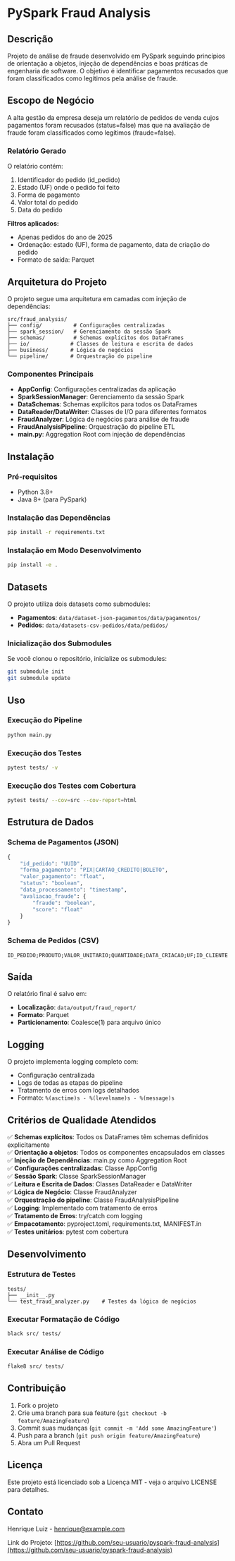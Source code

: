 # PySpark Fraud Analysis

## Descrição

Projeto de análise de fraude desenvolvido em PySpark seguindo princípios de orientação a objetos, injeção de dependências e boas práticas de engenharia de software. O objetivo é identificar pagamentos recusados que foram classificados como legítimos pela análise de fraude.

## Escopo de Negócio

A alta gestão da empresa deseja um relatório de pedidos de venda cujos pagamentos foram recusados (status=false) mas que na avaliação de fraude foram classificados como legítimos (fraude=false).

### Relatório Gerado

O relatório contém:
1. Identificador do pedido (id_pedido)
2. Estado (UF) onde o pedido foi feito
3. Forma de pagamento
4. Valor total do pedido
5. Data do pedido

**Filtros aplicados:**
- Apenas pedidos do ano de 2025
- Ordenação: estado (UF), forma de pagamento, data de criação do pedido
- Formato de saída: Parquet

## Arquitetura do Projeto

O projeto segue uma arquitetura em camadas com injeção de dependências:

```
src/fraud_analysis/
├── config/          # Configurações centralizadas
├── spark_session/   # Gerenciamento da sessão Spark
├── schemas/         # Schemas explícitos dos DataFrames
├── io/             # Classes de leitura e escrita de dados
├── business/       # Lógica de negócios
└── pipeline/       # Orquestração do pipeline
```

### Componentes Principais

- **AppConfig**: Configurações centralizadas da aplicação
- **SparkSessionManager**: Gerenciamento da sessão Spark
- **DataSchemas**: Schemas explícitos para todos os DataFrames
- **DataReader/DataWriter**: Classes de I/O para diferentes formatos
- **FraudAnalyzer**: Lógica de negócios para análise de fraude
- **FraudAnalysisPipeline**: Orquestração do pipeline ETL
- **main.py**: Aggregation Root com injeção de dependências

## Instalação

### Pré-requisitos

- Python 3.8+
- Java 8+ (para PySpark)

### Instalação das Dependências

```bash
pip install -r requirements.txt
```

### Instalação em Modo Desenvolvimento

```bash
pip install -e .
```

## Datasets

O projeto utiliza dois datasets como submodules:

- **Pagamentos**: `data/dataset-json-pagamentos/data/pagamentos/`
- **Pedidos**: `data/datasets-csv-pedidos/data/pedidos/`

### Inicialização dos Submodules

Se você clonou o repositório, inicialize os submodules:

```bash
git submodule init
git submodule update
```

## Uso

### Execução do Pipeline

```bash
python main.py
```

### Execução dos Testes

```bash
pytest tests/ -v
```

### Execução dos Testes com Cobertura

```bash
pytest tests/ --cov=src --cov-report=html
```

## Estrutura de Dados

### Schema de Pagamentos (JSON)
```python
{
    "id_pedido": "UUID",
    "forma_pagamento": "PIX|CARTAO_CREDITO|BOLETO",
    "valor_pagamento": "float",
    "status": "boolean",
    "data_processamento": "timestamp",
    "avaliacao_fraude": {
        "fraude": "boolean",
        "score": "float"
    }
}
```

### Schema de Pedidos (CSV)
```
ID_PEDIDO;PRODUTO;VALOR_UNITARIO;QUANTIDADE;DATA_CRIACAO;UF;ID_CLIENTE
```

## Saída

O relatório final é salvo em:
- **Localização**: `data/output/fraud_report/`
- **Formato**: Parquet
- **Particionamento**: Coalesce(1) para arquivo único

## Logging

O projeto implementa logging completo com:
- Configuração centralizada
- Logs de todas as etapas do pipeline
- Tratamento de erros com logs detalhados
- Formato: `%(asctime)s - %(levelname)s - %(message)s`

## Critérios de Qualidade Atendidos

✅ **Schemas explícitos**: Todos os DataFrames têm schemas definidos explicitamente  
✅ **Orientação a objetos**: Todos os componentes encapsulados em classes  
✅ **Injeção de Dependências**: main.py como Aggregation Root  
✅ **Configurações centralizadas**: Classe AppConfig  
✅ **Sessão Spark**: Classe SparkSessionManager  
✅ **Leitura e Escrita de Dados**: Classes DataReader e DataWriter  
✅ **Lógica de Negócio**: Classe FraudAnalyzer  
✅ **Orquestração do pipeline**: Classe FraudAnalysisPipeline  
✅ **Logging**: Implementado com tratamento de erros  
✅ **Tratamento de Erros**: try/catch com logging  
✅ **Empacotamento**: pyproject.toml, requirements.txt, MANIFEST.in  
✅ **Testes unitários**: pytest com cobertura  

## Desenvolvimento

### Estrutura de Testes

```
tests/
├── __init__.py
└── test_fraud_analyzer.py    # Testes da lógica de negócios
```

### Executar Formatação de Código

```bash
black src/ tests/
```

### Executar Análise de Código

```bash
flake8 src/ tests/
```

## Contribuição

1. Fork o projeto
2. Crie uma branch para sua feature (`git checkout -b feature/AmazingFeature`)
3. Commit suas mudanças (`git commit -m 'Add some AmazingFeature'`)
4. Push para a branch (`git push origin feature/AmazingFeature`)
5. Abra um Pull Request

## Licença

Este projeto está licenciado sob a Licença MIT - veja o arquivo LICENSE para detalhes.

## Contato

Henrique Luiz - henrique@example.com

Link do Projeto: [https://github.com/seu-usuario/pyspark-fraud-analysis](https://github.com/seu-usuario/pyspark-fraud-analysis)